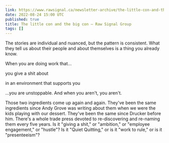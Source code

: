 ```yaml
---
link: https://www.rawsignal.ca/newsletter-archive/the-little-con-and-the-big-con
date: 2022-08-24 15:00 UTC
published: true
title: The little con and the big con — Raw Signal Group
tags: []
---
```


The stories are individual and nuanced, but the pattern is consistent. What they tell us about their people and about themselves is a thing you already know.

When you are doing work that...

you give a shit about

in an environment that supports you

...you are unstoppable. And when you aren't, you aren't.

Those two ingredients come up again and again. They've been the same ingredients since Andy Grove was writing about them when we were the kids playing with our dessert. They've been the same since Drucker before him. There's a whole trade press devoted to re-discovering and re-naming them every five years. Is it "giving a shit," or "ambition," or "employee engagement," or "hustle"? Is it "Quiet Quitting," or is it "work to rule," or is it "presenteeism"?
